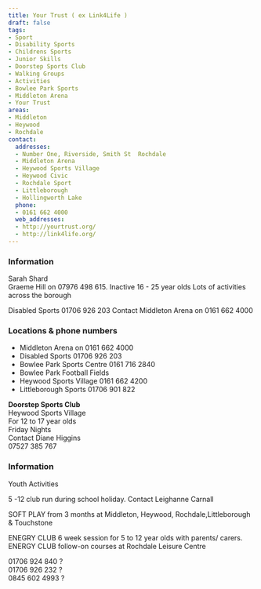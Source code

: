 ```yaml
---
title: Your Trust ( ex Link4Life )
draft: false
tags:
- Sport
- Disability Sports
- Childrens Sports
- Junior Skills
- Doorstep Sports Club
- Walking Groups
- Activities
- Bowlee Park Sports
- Middleton Arena
- Your Trust
areas:
- Middleton
- Heywood
- Rochdale
contact:
  addresses:
  - Number One, Riverside, Smith St  Rochdale
  - Middleton Arena
  - Heywood Sports Village
  - Heywood Civic
  - Rochdale Sport
  - Littleborough
  - Hollingworth Lake
  phone:
  - 0161 662 4000
  web_addresses:
  - http://yourtrust.org/
  - http://link4life.org/
---
```


### Information
Sarah Shard   
Graeme Hill on 07976 498 615.  Inactive 16 - 25 year olds
Lots of activities across the borough   

Disabled Sports 01706 926 203
Contact Middleton Arena on 0161 662 4000

### Locations & phone numbers      
* Middleton Arena on 0161 662 4000 
* Disabled Sports 01706 926 203   
* Bowlee Park Sports Centre   0161 716 2840   
* Bowlee Park Football Fields   
* Heywood Sports Village  0161 662 4200   
* Littleborough Sports  01706 901 822   

**Doorstep Sports Club**  
Heywood Sports Village  
For 12 to 17 year olds   
Friday Nights   
Contact Diane Higgins   
07527 385 767   

### Information   
Youth Activities   

5 -12 club run during school holiday. Contact Leighanne Carnall   

SOFT PLAY from 3 months at Middleton, Heywood, Rochdale,Littleborough & Touchstone   

ENEGRY CLUB 6 week session for 5 to 12 year olds with parents/ carers.   
ENERGY CLUB follow-on courses at Rochdale Leisure Centre   


01706 924 840 ?   
01706 926 232 ?   
0845 602 4993 ?   
  
